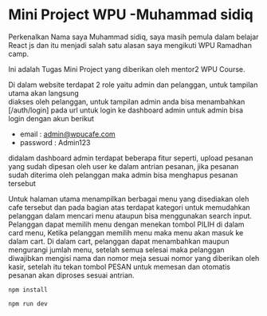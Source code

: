 # Mini Project WPU -Muhammad sidiq 

Perkenalkan Nama saya Muhammad sidiq, saya masih pemula dalam belajar React js 
dan itu menjadi salah satu alasan saya mengikuti WPU Ramadhan camp.

Ini adalah Tugas Mini Project yang diberikan oleh mentor2 WPU Course.

Di dalam website terdapat 2 role yaitu admin dan pelanggan, untuk tampilan utama akan langsung  
diakses oleh pelanggan, untuk tampilan admin anda bisa menambahkan [/auth/login] pada url untuk login ke dashboard admin
untuk admin bisa login dengan akun berikut 

- email    : admin@wpucafe.com
- password : Admin123


didalam dashboard admin terdapat beberapa fitur seperti, upload pesanan yang sudah dipesan oleh user ke dalam antrian pesanan,
jika pesanan sudah diterima oleh pelanggan maka admin bisa menghapus pesanan tersebut 

Untuk halaman utama menampilkan berbagai menu yang disediakan oleh cafe tersebut dan pada bagian atas terdapat kategori untuk memudahkan pelanggan dalam mencari menu ataupun bisa menggunakan search input. Pelanggan dapat memilih menu dengan menekan tombol PILIH
di dalam card menu, Ketika pelanggan memilih menu maka menu akan masuk ke dalam cart. Di dalam cart, pelanggan dapat menambahkan maupun mengurangi jumlah menu, setelah semua selesai maka pelanggan diwajibkan mengisi nama dan nomor meja sesuai nomor yang diberikan oleh kasir, setelah itu tekan tombol PESAN untuk memesan dan otomatis pesanan akan diproses sesuai antrian.  

```command prompt
npm install
```
```command prompt
npm run dev
```


